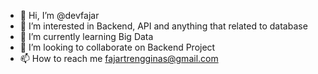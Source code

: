 - 👋 Hi, I’m @devfajar
- 👀 I’m interested in Backend, API and anything that related to database
- 🌱 I’m currently learning Big Data
- 💞️ I’m looking to collaborate on Backend Project
- 📫 How to reach me fajartrengginas@gmail.com

<!--START_SECTION:waka--> <!--END_SECTION:waka-->

<!---
devfajar/devfajar is a ✨ special ✨ repository because its `README.md` (this file) appears on your GitHub profile.
You can click the Preview link to take a look at your changes.
--->

